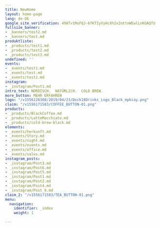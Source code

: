 ```yaml
---
title: NewHome
layout: home-page
lang: de-DE
google_site_verification: 49ATv1MoFQJ-6fKTIyVyHcXhIx2ottnWEwlLnKGAQfU
fullsize_banner:
- _banners/test2.md
- _banners/test.md
produktliste:
- _products/test1.md
- _products/test2.md
- _products/test3.md
undefined: ''
events:
- _events/test1.md
- _events/test.md
- _events/test2.md
instagram:
- _instagram/Post1.md
intro_text: NORDISCH.  NATÜRLICH.  COLD BREW.
more_button: MEHR ERFAHREN
logo: "/v1556126308/2019/04/23/Dock18Drinks_Logo_Black_mpbiay.png"
claim: "/v1556171583/COFFEE_BUTTON-01.png"
products:
- _products/BlackCoffee.md
- _products/LatteMacchiato.md
- _products/cold-brew-black.md
elements:
- _events/herkunft.md
- _events/Story.md
- _events/night.md
- _events/events.md
- _events/office.md
- _events/sales.md
instagram_posts:
- _instagram/Post3.md
- _instagram/Post6.md
- _instagram/Post5.md
- _instagram/Post1.md
- _instagram/Post2.md
- _instagram/Post4.md
- _instagram/Post_9.md
claim_2: "/v1556171583/TEA_BUTTON-01.png"
menu:
  navigation:
    identifier: _index
    weight: 1

---
```

